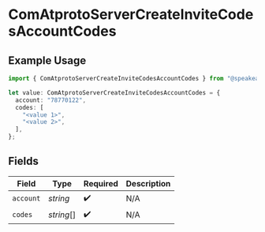 # ComAtprotoServerCreateInviteCodesAccountCodes

## Example Usage

```typescript
import { ComAtprotoServerCreateInviteCodesAccountCodes } from "@speakeasy-sdks/bluesky/models/components";

let value: ComAtprotoServerCreateInviteCodesAccountCodes = {
  account: "78770122",
  codes: [
    "<value 1>",
    "<value 2>",
  ],
};
```

## Fields

| Field              | Type               | Required           | Description        |
| ------------------ | ------------------ | ------------------ | ------------------ |
| `account`          | *string*           | :heavy_check_mark: | N/A                |
| `codes`            | *string*[]         | :heavy_check_mark: | N/A                |